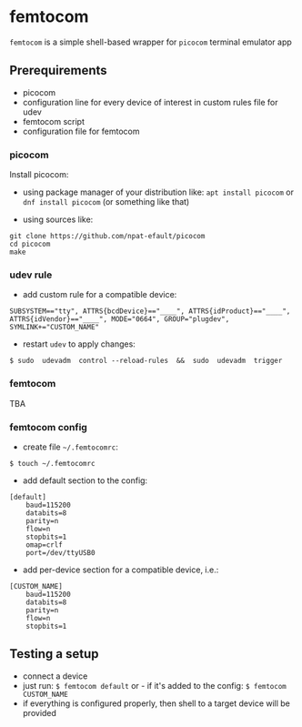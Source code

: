 # femtocom

`femtocom` is a simple shell-based wrapper for `picocom` terminal emulator app


## Prerequirements

- picocom
- configuration line for every device of interest in custom rules file for udev
- femtocom script
- configuration file for femtocom


### picocom

Install picocom:
- using package manager of your distribution like:
`apt install picocom`
or
`dnf install picocom`
(or something like that)

- using sources like:
```
git clone https://github.com/npat-efault/picocom
cd picocom
make
```


### udev rule

- add custom rule for a compatible device:
```
SUBSYSTEM=="tty", ATTRS{bcdDevice}=="____", ATTRS{idProduct}=="____", ATTRS{idVendor}=="____", MODE="0664", GROUP="plugdev", SYMLINK+="CUSTOM_NAME"
```

- restart `udev` to apply changes:
```
$ sudo  udevadm  control --reload-rules  &&  sudo  udevadm  trigger
```


### femtocom

TBA


### femtocom config

- create file `~/.femtocomrc`:
```
$ touch ~/.femtocomrc
```

- add default section to the config:
```
[default]
	baud=115200
	databits=8
	parity=n
	flow=n
	stopbits=1
	omap=crlf
	port=/dev/ttyUSB0
```

- add per-device section for a compatible device, i.e.:
```
[CUSTOM_NAME]
	baud=115200
	databits=8
	parity=n
	flow=n
	stopbits=1
```


## Testing a setup

- connect a device
- just run:
`$ femtocom default`
or - if it's added to the config:
`$ femtocom CUSTOM_NAME`
- if everything is configured properly, then shell to a target device will be provided


